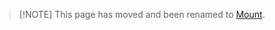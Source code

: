 <!-- markdownlint-disable MD041 -->

> [!NOTE] This page has moved and been renamed to [Mount](/concepts/intercept).
